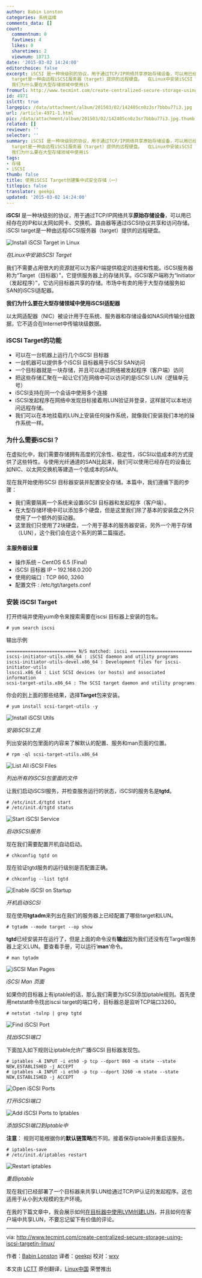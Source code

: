 ```yaml
---
author: Babin Lonston
categories: 系统运维
comments_data: []
count:
  commentnum: 0
  favtimes: 4
  likes: 0
  sharetimes: 2
  viewnum: 18713
date: '2015-03-02 14:24:00'
editorchoice: false
excerpt: iSCSI 是一种块级别的协议，用于通过TCP/IP网络共享原始存储设备，可以用已经存在的IP和以太网如网卡、交换机、路由器等通过iSCSI协议共享和访问存储。iSCSI
  target是一种由远程iSCSI服务器（target）提供的远程硬盘。  在Linux中安装iSCSI Target 我们不需要占用很大的资源就可以为客户端提供稳定的连接和性能。iSCSI服务器称为Target（目标器），它提供服务器上的存储共享。iSCSI客户端称为Initiator（发起程序），它访问Target服务器共享的存储。市场中有卖的用于大型存储服务如SAN的iSCSI适配器。
  我们为什么要在大型存储领域中使用iS
fromurl: http://www.tecmint.com/create-centralized-secure-storage-using-iscsi-targetin-linux/
id: 4971
islctt: true
largepic: /data/attachment/album/201503/02/142405cn0z3sr7bbbu77i3.jpg
url: /article-4971-1.html
pic: /data/attachment/album/201503/02/142405cn0z3sr7bbbu77i3.jpg.thumb.jpg
related: []
reviewer: ''
selector: ''
summary: iSCSI 是一种块级别的协议，用于通过TCP/IP网络共享原始存储设备，可以用已经存在的IP和以太网如网卡、交换机、路由器等通过iSCSI协议共享和访问存储。iSCSI
  target是一种由远程iSCSI服务器（target）提供的远程硬盘。  在Linux中安装iSCSI Target 我们不需要占用很大的资源就可以为客户端提供稳定的连接和性能。iSCSI服务器称为Target（目标器），它提供服务器上的存储共享。iSCSI客户端称为Initiator（发起程序），它访问Target服务器共享的存储。市场中有卖的用于大型存储服务如SAN的iSCSI适配器。
  我们为什么要在大型存储领域中使用iS
tags:
- 存储
- iSCSI
thumb: false
title: 使用iSCSI Target创建集中式安全存储（一）
titlepic: false
translator: geekpi
updated: '2015-03-02 14:24:00'
---
```


**iSCSI** 是一种块级别的协议，用于通过TCP/IP网络共享**原始存储设备**，可以用已经存在的IP和以太网如网卡、交换机、路由器等通过iSCSI协议共享和访问存储。iSCSI target是一种由远程iSCSI服务器（target）提供的远程硬盘。


![Install iSCSI Target in Linux](/data/attachment/album/201503/02/142405cn0z3sr7bbbu77i3.jpg)


*在Linux中安装iSCSI Target*


我们不需要占用很大的资源就可以为客户端提供稳定的连接和性能。iSCSI服务器称为“Target（目标器）”，它提供服务器上的存储共享。iSCSI客户端称为“Initiator（发起程序）”，它访问目标器共享的存储。市场中有卖的用于大型存储服务如SAN的iSCSI适配器。


**我们为什么要在大型存储领域中使用iSCSI适配器**


以太网适配器（NIC）被设计用于在系统、服务器和存储设备如NAS间传输分组数据，它不适合在Internet中传输块级数据。


### iSCSI Target的功能


* 可以在一台机器上运行几个iSCSI 目标器
* 一台机器可以提供多个iSCSI 目标器用于iSCSI SAN访问
* 一个目标器就是一块存储，并且可以通过网络被发起程序（客户端）访问
* 把这些存储汇聚在一起让它们在网络中可以访问的是iSCSI LUN（逻辑单元号）
* iSCSI支持在同一个会话中使用多个连接
* iSCSI发起程序在网络中发现目标接着用LUN验证并登录，这样就可以本地访问远程存储。
* 我们可以在本地挂载的LUN上安装任何操作系统，就像我们安装我们本地的操作系统一样。


### 为什么需要iSCSI？


在虚拟化中，我们需要存储拥有高度的冗余性、稳定性，iSCSI以低成本的方式提供了这些特性。与使用光纤通道的SAN比起来，我们可以使用已经存在的设备比如NIC、以太网交换机等建造一个低成本的SAN。


现在我开始使用iSCSI 目标器安装并配置安全存储。本篇中，我们遵循下面的步骤：


* 我们需要隔离一个系统来设置iSCSI 目标器和发起程序（客户端）。
* 在大型存储环境中可以添加多个硬盘，但是这里我们除了基本的安装盘之外只使用了一个额外的驱动器。
* 这里我们只使用了2块硬盘，一个用于基本的服务器安装，另外一个用于存储（LUN），这个我们会在这个系列的第二篇描述。


#### 主服务器设置


* 操作系统 – CentOS 6.5 (Final)
* iSCSI 目标器 IP – 192.168.0.200
* 使用的端口 : TCP 860, 3260
* 配置文件 : /etc/tgt/targets.conf


### 安装 iSCSI Target


打开终端并使用yum命令来搜索需要在iscsi 目标器上安装的包名。



```
# yum search iscsi

```

输出示例



```
========================== N/S matched: iscsi =======================
iscsi-initiator-utils.x86_64 : iSCSI daemon and utility programs
iscsi-initiator-utils-devel.x86_64 : Development files for iscsi-initiator-utils
lsscsi.x86_64 : List SCSI devices (or hosts) and associated information
scsi-target-utils.x86_64 : The SCSI target daemon and utility programs

```

你会的到上面的那些结果，选择**Target**包来安装。



```
# yum install scsi-target-utils -y

```

![Install iSCSI Utils](/data/attachment/album/201503/02/142406e4vexvl2aqxayjja.jpg)


*安装iSCSI工具*


列出安装的包里面的内容来了解默认的配置、服务和man页面的位置。



```
# rpm -ql scsi-target-utils.x86_64

```

![List All iSCSI Files](/data/attachment/album/201503/02/142407rkv6v1ev168k12kk.jpg)


*列出所有的iSCSI包里面的文件*


让我们启动iSCSI服务，并检查服务运行的状态，iSCSI的服务名是**tgtd**。



```
# /etc/init.d/tgtd start
# /etc/init.d/tgtd status

```

![Start iSCSI Service](/data/attachment/album/201503/02/142408vl04o120l2cyzz50.jpg)


*启动iSCSI服务*


现在我们需要配置开机自动启动。



```
# chkconfig tgtd on

```

现在验证tgtd服务的运行级别是否配置正确。



```
# chkconfig --list tgtd

```

![Enable iSCSI on Startup](/data/attachment/album/201503/02/142408ddsnl4zdq433aqzl.jpg)


*开机启动iSCSI*


现在使用**tgtadm**来列出在我们的服务器上已经配置了哪些target和LUN。



```
# tgtadm --mode target --op show

```

**tgtd**已经安装并在运行了，但是上面的命令没有**输出**因为我们还没有在Target服务器上定义LUN。要查看手册，可以运行‘**man**‘命令。



```
# man tgtadm

```

![iSCSI Man Pages](/data/attachment/album/201503/02/142409ulsul7w2djtu9fsl.jpg)


*iSCSI Man 页面*


如果你的目标器上有iptable的话，那么我们需要为iSCSI添加iptable规则。首先使用netstat命令找出iscsi target的端口号，目标器总是监听TCP端口3260。



```
# netstat -tulnp | grep tgtd

```

![Find iSCSI Port](/data/attachment/album/201503/02/142410g11xzpx9bdx1zzdr.jpg)


*找出iSCSI端口*


下面加入如下规则让iptable允许广播iSCSI 目标器发现包。



```
# iptables -A INPUT -i eth0 -p tcp --dport 860 -m state --state NEW,ESTABLISHED -j ACCEPT
# iptables -A INPUT -i eth0 -p tcp --dport 3260 -m state --state NEW,ESTABLISHED -j ACCEPT

```

![Open iSCSI Ports](/data/attachment/album/201503/02/142411flaadxtavta4tlzh.jpg)


*打开iSCSI端口*


![Add iSCSI Ports to Iptables](/data/attachment/album/201503/02/142412j5xb76t79n6x9n56.jpg)


*添加iSCSI端口到iptable中*


**注意**： 规则可能根据你的**默认链策略**而不同。接着保存iptable并重启该服务。



```
# iptables-save
# /etc/init.d/iptables restart

```

![Restart iptables](/data/attachment/album/201503/02/142413azw542xmq3rwfek4.jpg)


*重启iptable*


现在我们已经部署了一个目标器来共享LUN给通过TCP/IP认证的发起程序。这也适用于从小到大规模的生产环境。


在我的下篇文章中，我会展示如何[在目标器中使用LVM创建LUN](http://www.tecmint.com/create-luns-using-lvm-in-iscsi-target/)，并且如何在客户端中共享LUN，不要忘记留下有价值的评论。




---


via: <http://www.tecmint.com/create-centralized-secure-storage-using-iscsi-targetin-linux/>


作者：[Babin Lonston](http://www.tecmint.com/author/babinlonston/) 译者：[geekpi](https://github.com/geekpi) 校对：[wxy](https://github.com/wxy)


本文由 [LCTT](https://github.com/LCTT/TranslateProject) 原创翻译，[Linux中国](http://linux.cn/) 荣誉推出